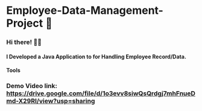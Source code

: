 # Employee-Data-Management-Project 📅

### Hi there! 🙋‍♂️

#### I Developed a Java Application to for Handling Employee Record/Data.
#### Tools

### Demo Video link: https://drive.google.com/file/d/1o3evv8siwQsQrdgj7mhFnueDmd-X29RI/view?usp=sharing
